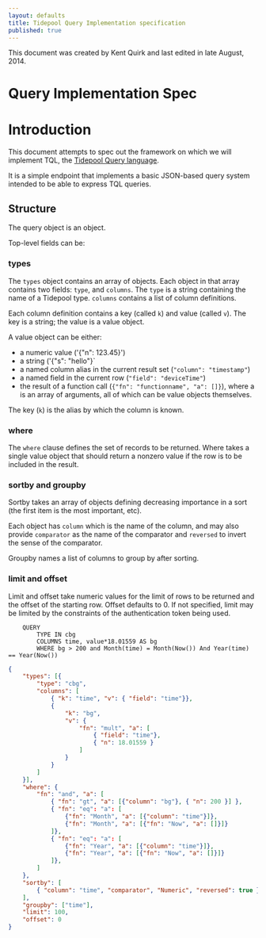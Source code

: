 ```yaml
---
layout: defaults
title: Tidepool Query Implementation specification
published: true
---
```


This document was created by Kent Quirk and last edited in late August, 2014.

# Query Implementation Spec

# Introduction

This document attempts to spec out the framework on which we will implement TQL, the [Tidepool Query language](queries-and-notifications). 

It is a simple endpoint that implements a basic JSON-based query system intended to be able to express TQL queries.

## Structure

The query object is an object. 

Top-level fields can be:

### types

The `types` object contains an array of objects. Each object in that array contains
two fields: `type`, and `columns`. The `type` is a string containing the name of a
Tidepool type. `columns` contains a list of column definitions.

Each column definition contains a key (called `k`) and value (called `v`). The key is a string; the value is a value object.

A value object can be either: 
  * a numeric value ('{"n": 123.45}')
  * a string ('{"s": "hello"}`
  * a named column alias in the current result set (`"column": "timestamp"`)
  * a named field in the current row (`"field": "deviceTime"`)
  * the result of a function call (`{"fn": "functionname", "a": []}`), where a is an array of arguments, all of which can be value objects themselves.

The key (`k`) is the alias by which the column is known.

### where

The `where` clause defines the set of records to be returned. Where takes a single
value object that should return a nonzero value if the row is to be included in the result.

### sortby and groupby

Sortby takes an array of objects defining decreasing importance in a sort (the first item is the most important, etc). 

Each object has `column` which is the name of the column, and may also provide
`comparator` as the name of the comparator and `reversed` to invert the sense of
the comparator.

Groupby names a list of columns to group by after sorting.

### limit and offset
Limit and offset take numeric values for the limit of rows to be returned and the offset of the starting row. Offset defaults to 0. If not specified, limit may be limited by the constraints of the authentication token being used.

````text
    QUERY
        TYPE IN cbg
        COLUMNS time, value*18.01559 AS bg
        WHERE bg > 200 and Month(time) = Month(Now()) And Year(time) == Year(Now())
````


````json
{
    "types": [{
        "type": "cbg",
        "columns": [
            { "k": "time", "v": { "field": "time"}},
            { 
                "k": "bg", 
                "v": {
                    "fn": "mult", "a": [
                        { "field": "time"}, 
                        { "n": 18.01559 }
                    ]
                }
            }
        ]
    }],
    "where": {
        "fn": "and", "a": [
            { "fn": "gt", "a": [{"column": "bg"}, { "n": 200 }] },
            { "fn": "eq": "a": [
                {"fn": "Month", "a": [{"column": "time"}]}, 
                {"fn": "Month", "a": [{"fn": "Now", "a": []}]}
            ]},
            { "fn": "eq": "a": [
                {"fn": "Year", "a": [{"column": "time"}]}, 
                {"fn": "Year", "a": [{"fn": "Now", "a": []}]}
            ]},
        ]
    },
    "sortby": [
        { "column": "time", "comparator", "Numeric", "reversed": true },
    ],
    "groupby": ["time"],
    "limit": 100,
    "offset": 0
}
````
